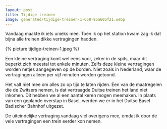 ```yaml
---
layout: post
title: Tijdige treinen
image: generated/tijdige-treinen-1-650-85a605f21.webp
---
```


Vandaag maakte ik iets unieks mee. Toen ik op het station kwam zag ik dat bijna alle treinen dikke vertragingen hadden.

{% picture tijdige-treinen-1.jpeg %}

Een kleine vertraging komt wel eens voor, zeker in de spits, maar dit beperkt zich meestal tot enkele minuten. Zelfs deze kleine vertragingen worden netjes aangegeven op de borden. Niet zoals in Nederland, waar de vertragingen alleen per vijf minuten worden getoond.

Het valt niet mee om alles zo op tijd te laten rijden. Een van de maatregelen die de Zwitsers nemen, is dat vertraagde Duitse treinen het land niet inkomen. Dit hebben we al een aantal keren mogen meemaken. In plaats van een geplande overstap in Basel, werden we er in het Duitse Basel Badischer Bahnhof uitgezet.

De uiteindelijke vertraging vandaag viel overigens mee, omdat ik door de vele vertragingen een trein eerder kon nemen.
